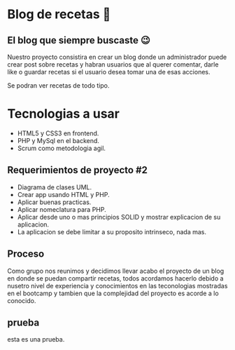 # Blog de recetas 🥙
## El blog que siempre buscaste 😉

Nuestro proyecto consistira en crear un blog donde un administrador puede crear post sobre recetas y habran usuarios que al querer comentar, darle like o guardar recetas si el usuario desea tomar una de esas acciones.

Se podran ver recetas de todo tipo.

# Tecnologias a usar

- HTML5 y CSS3 en frontend.
- PHP y MySql en el backend.
- Scrum como metodologia agil.

## Requerimientos de proyecto #2

- Diagrama de clases UML.
- Crear app usando HTML y PHP.
- Aplicar buenas practicas.
- Aplicar nomeclatura para PHP.
- Aplicar desde uno o mas principios SOLID y mostrar explicacion de su aplicacion.
- La aplicacion se debe limitar a su proposito intrinseco, nada mas.

## Proceso
Como grupo nos reunimos y decidimos llevar acabo el proyecto de un blog en donde se puedan compartir recetas, todos acordamos hacerlo debido a nusetro nivel de experiencia y conocimientos en las teconologias mostradas en el bootcamp y tambien que la complejidad del proyecto es acorde a lo conocido.

## prueba 
esta es una prueba.